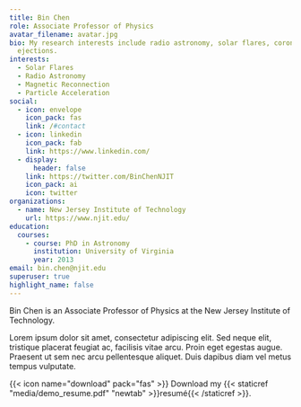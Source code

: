 ```yaml
---
title: Bin Chen
role: Associate Professor of Physics
avatar_filename: avatar.jpg
bio: My research interests include radio astronomy, solar flares, coronal mass
  ejections.
interests:
  - Solar Flares
  - Radio Astronomy
  - Magnetic Reconnection
  - Particle Acceleration
social:
  - icon: envelope
    icon_pack: fas
    link: /#contact
  - icon: linkedin
    icon_pack: fab
    link: https://www.linkedin.com/
  - display:
      header: false
    link: https://twitter.com/BinChenNJIT
    icon_pack: ai
    icon: twitter
organizations:
  - name: New Jersey Institute of Technology
    url: https://www.njit.edu/
education:
  courses:
    - course: PhD in Astronomy
      institution: University of Virginia
      year: 2013
email: bin.chen@njit.edu
superuser: true
highlight_name: false
---
```

Bin Chen is an Associate Professor of Physics at the New Jersey Institute of Technology. 

Lorem ipsum dolor sit amet, consectetur adipiscing elit. Sed neque elit, tristique placerat feugiat ac, facilisis vitae arcu. Proin eget egestas augue. Praesent ut sem nec arcu pellentesque aliquet. Duis dapibus diam vel metus tempus vulputate.

{{< icon name="download" pack="fas" >}} Download my {{< staticref "media/demo_resume.pdf" "newtab" >}}resumé{{< /staticref >}}.
